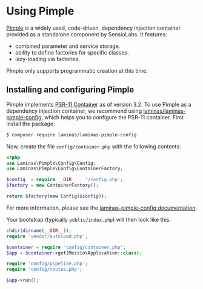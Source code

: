 # Using Pimple

[Pimple](http://pimple.sensiolabs.org/) is a widely used, code-driven,
dependency injection container provided as a standalone component by SensioLabs.
It features:

- combined parameter and service storage.
- ability to define factories for specific classes.
- lazy-loading via factories.

Pimple only supports programmatic creation at this time.

## Installing and configuring Pimple

Pimple implements [PSR-11 Container](https://github.com/php-fig/container)
as of version 3.2. To use Pimple as a dependency injection container, we
recommend using [laminas/laminas-pimple-config](https://github.com/laminas/laminas-pimple-config),
which helps you to configure the PSR-11 container. First install the package:

```bash
$ composer require laminas/laminas-pimple-config
```

Now, create the file `config/container.php` with the following contents:

```php
<?php
use Laminas\Pimple\Config\Config;
use Laminas\Pimple\Config\ContainerFactory;

$config  = require __DIR__ . '/config.php';
$factory = new ContainerFactory();

return $factory(new Config($config));
```

For more information, please see the
[laminas-pimple-config documentation](https://github.com/laminas/laminas-pimple-config/blob/master/README.md).

Your bootstrap (typically `public/index.php`) will then look like this:

```php
chdir(dirname(__DIR__));
require 'vendor/autoload.php';

$container = require 'config/container.php';
$app = $container->get(Mezzio\Application::class);

require 'config/pipeline.php';
require 'config/routes.php';

$app->run();
```
